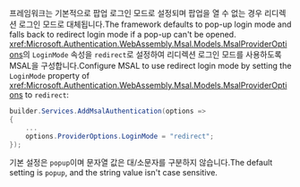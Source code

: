 <span data-ttu-id="85c68-101">프레임워크는 기본적으로 팝업 로그인 모드로 설정되며 팝업을 열 수 없는 경우 리디렉션 로그인 모드로 대체됩니다.</span><span class="sxs-lookup"><span data-stu-id="85c68-101">The framework defaults to pop-up login mode and falls back to redirect login mode if a pop-up can't be opened.</span></span> <span data-ttu-id="85c68-102"><xref:Microsoft.Authentication.WebAssembly.Msal.Models.MsalProviderOptions>의 `LoginMode` 속성을 `redirect`로 설정하여 리디렉션 로그인 모드를 사용하도록 MSAL을 구성합니다.</span><span class="sxs-lookup"><span data-stu-id="85c68-102">Configure MSAL to use redirect login mode by setting the `LoginMode` property of <xref:Microsoft.Authentication.WebAssembly.Msal.Models.MsalProviderOptions> to `redirect`:</span></span>

```csharp
builder.Services.AddMsalAuthentication(options =>
{
    ...
    options.ProviderOptions.LoginMode = "redirect";
});
```

<span data-ttu-id="85c68-103">기본 설정은 `popup`이며 문자열 값은 대/소문자를 구분하지 않습니다.</span><span class="sxs-lookup"><span data-stu-id="85c68-103">The default setting is `popup`, and the string value isn't case sensitive.</span></span>
